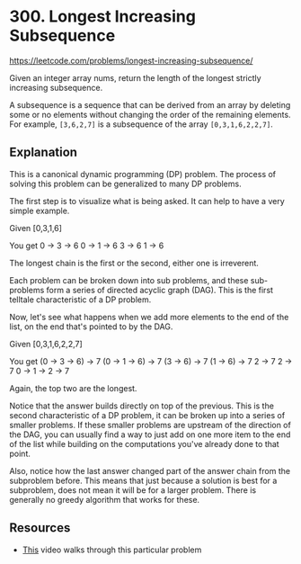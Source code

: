 # 300. Longest Increasing Subsequence

https://leetcode.com/problems/longest-increasing-subsequence/

Given an integer array nums, return the length of the longest strictly increasing subsequence.

A subsequence is a sequence that can be derived from an array by deleting some or no elements without changing the order of the remaining elements. For example, `[3,6,2,7]` is a subsequence of the array `[0,3,1,6,2,2,7]`.
 
## Explanation

This is a canonical dynamic programming (DP) problem. The process of solving this problem can be generalized to many DP problems.

The first step is to visualize what is being asked. It can help to have a very simple example.

Given
[0,3,1,6]

You get
0 -> 3 -> 6
0 -> 1 -> 6
3 -> 6
1 -> 6

The longest chain is the first or the second, either one is irreverent.

Each problem can be broken down into sub problems, and these sub-problems form a series of directed acyclic graph (DAG). This is the first telltale characteristic of a DP problem.

Now, let's see what happens when we add more elements to the end of the list, on the end that's pointed to by the DAG.

Given
[0,3,1,6,2,2,7]

You get
(0 -> 3 -> 6) -> 7
(0 -> 1 -> 6) -> 7
(3 -> 6) -> 7
(1 -> 6) -> 7
2 -> 7
2 -> 7
0 -> 1 -> 2 -> 7

Again, the top two are the longest.

Notice that the answer builds directly on top of the previous. This is the second characteristic of a DP problem, it can be broken up into a series of smaller problems. If these smaller problems are upstream of the direction of the DAG, you can usually find a way to just add on one more item to the end of the list while building on the computations you've already done to that point.

Also, notice how the last answer changed part of the answer chain from the subproblem before. This means that just because a solution is best for a subproblem, does not mean it will be for a larger problem. There is generally no greedy algorithm that works for these.

## Resources
* [This](https://www.youtube.com/watch?v=aPQY__2H3tE) video walks through this particular problem